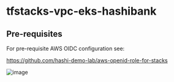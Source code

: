 # tfstacks-vpc-eks-hashibank

## Pre-requisites

For pre-requisite AWS OIDC configuration see: 

https://github.com/hashi-demo-lab/aws-openid-role-for-stacks

![image](./img.jpg) 